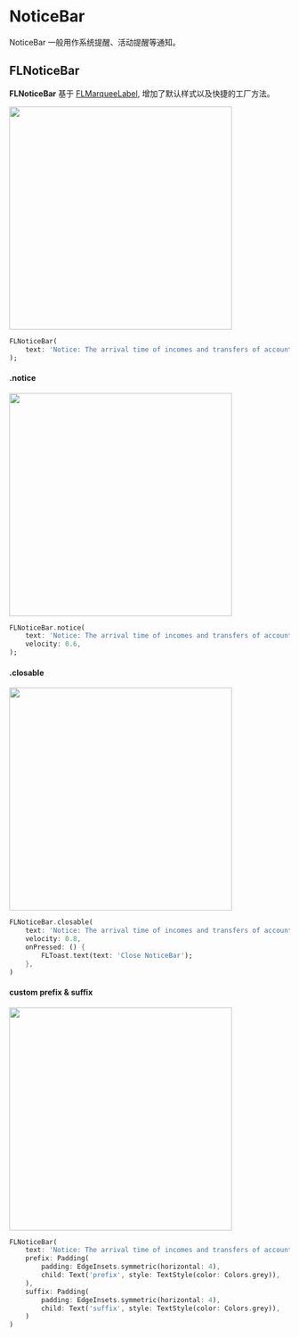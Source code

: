 # NoticeBar

NoticeBar 一般用作系统提醒、活动提醒等通知。

## FLNoticeBar

**FLNoticeBar** 基于 [FLMarqueeLabel](https://flui.xin/widgets/label.html#flmarqueelabel), 增加了默认样式以及快捷的工厂方法。

<p align="left">
    <img width="400" src="http://abtfun.oss-cn-beijing.aliyuncs.com/img/2019-12-13-bar_normal-1.gif" />
</p>

```dart
FLNoticeBar(
    text: 'Notice: The arrival time of incomes and transfers of account will be delayed during National Day.',
);
```

#### .notice

<p align="left">
    <img width="400" src="http://abtfun.oss-cn-beijing.aliyuncs.com/img/2019-12-13-bar_notice.gif" />
</p>

```dart
FLNoticeBar.notice(
    text: 'Notice: The arrival time of incomes and transfers of account will be delayed during National Day.',
    velocity: 0.6,
);
```

#### .closable

<p align="left">
    <img width="400" src="http://abtfun.oss-cn-beijing.aliyuncs.com/img/2019-12-13-bar_close.gif" />
</p>

```dart
FLNoticeBar.closable(
    text: 'Notice: The arrival time of incomes and transfers of account will be delayed during National Day.',
    velocity: 0.8,
    onPressed: () {
        FLToast.text(text: 'Close NoticeBar');
    },
)
```


#### custom prefix & suffix

<p align="left">
    <img width="400" src="http://abtfun.oss-cn-beijing.aliyuncs.com/img/2019-12-13-bar_cust.gif" />
</p>

```dart
FLNoticeBar(
    text: 'Notice: The arrival time of incomes and transfers of account will be delayed during National Day.',
    prefix: Padding(
        padding: EdgeInsets.symmetric(horizontal: 4),
        child: Text('prefix', style: TextStyle(color: Colors.grey)),
    ),
    suffix: Padding(
        padding: EdgeInsets.symmetric(horizontal: 4),
        child: Text('suffix', style: TextStyle(color: Colors.grey)),
    )
)
```


